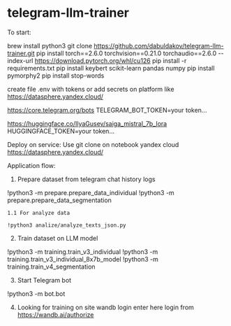 # telegram-llm-trainer

To start:

brew install python3
git clone https://github.com/dabuldakov/telegram-llm-trainer.git
pip install torch==2.6.0 torchvision==0.21.0 torchaudio==2.6.0 --index-url https://download.pytorch.org/whl/cu126
pip install -r requirements.txt
pip install keybert scikit-learn pandas numpy
pip install pymorphy2
pip install stop-words

create file .env with tokens or add secrets on platform like https://datasphere.yandex.cloud/

https://core.telegram.org/bots
TELEGRAM_BOT_TOKEN=your token...

https://huggingface.co/IlyaGusev/saiga_mistral_7b_lora
HUGGINGFACE_TOKEN=your token...

Deploy on service:
Use git clone on notebook yandex cloud
https://datasphere.yandex.cloud/

Application flow:

1. Prepare dataset from telegram chat history logs

!python3 -m prepare.prepare_data_individual
!python3 -m prepare.prepare_data_segmentation

    1.1 For analyze data

    !python3 analize/analyze_texts_json.py

2. Train dataset on LLM model

!python3 -m training.train_v3_individual
!python3 -m training.train_v3_individual_8x7b_model
!python3 -m training.train_v4_segmentation

3. Start Telegram bot

!python3 -m bot.bot

4. Looking for training on site
wandb login
enter here login from https://wandb.ai/authorize